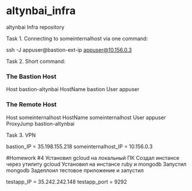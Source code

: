 # altynbai_infra
altynbai Infra repository

Task 1. Connecting to someinternalhost via one command:

ssh -J appuser@bastion-ext-ip appuser@10.156.0.3

Task 2. Short command:

### The Bastion Host
Host bastion-altynbai
  HostName bastion
  User appuser
### The Remote Host
Host someinternalhost
  HostName someinternalhost
  User appuser
  ProxyJump bastion-altynbai

Task 3. VPN

bastion_IP = 35.198.155.218
someinternalhost_IP = 10.156.0.3

#Homework #4
Установил gcloud на локальный ПК
Создал инстансе через утилиту gcloud
Установил на инстансе ruby и mongodb
Запустил mongodb
Задеплоил тестовое приложение и запустил

testapp_IP = 35.242.242.148
testapp_port = 9292
